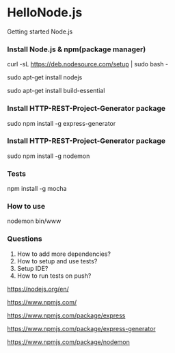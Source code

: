 # HelloNode.js
Getting started Node.js

### Install Node.js & npm(package manager)

  curl -sL https://deb.nodesource.com/setup | sudo bash -
  
  sudo apt-get install nodejs
  
  sudo apt-get install build-essential

### Install HTTP-REST-Project-Generator package

  sudo npm install -g express-generator

### Install HTTP-REST-Project-Generator package

  sudo npm install -g nodemon

### Tests

  npm install -g mocha
  
  
### How to use

  nodemon bin/www
  
### Questions

1. How to add more dependencies?
2. How to setup and use tests?
3. Setup IDE?
4. How to run tests on push?
  
https://nodejs.org/en/

https://www.npmjs.com/

https://www.npmjs.com/package/express

https://www.npmjs.com/package/express-generator

https://www.npmjs.com/package/nodemon
